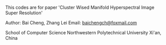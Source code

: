 This codes are for paper 'Cluster Wised Manifold Hyperspectral Image Super Resolution'

Author: Bai Cheng, Zhang Lei
Email: baichengch@foxmail.com

School of Computer Science
Northwestern Polytechnical University 
Xi'an, China